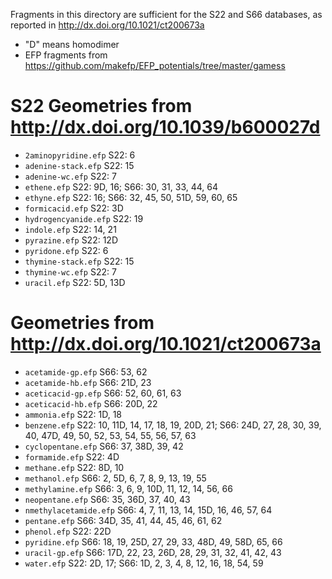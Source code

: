 Fragments in this directory are sufficient for the S22 and S66 databases, as reported in http://dx.doi.org/10.1021/ct200673a

* "D" means homodimer
* EFP fragments from https://github.com/makefp/EFP_potentials/tree/master/gamess

S22 Geometries from http://dx.doi.org/10.1039/b600027d
======================================================

* `2aminopyridine.efp` S22: 6
* `adenine-stack.efp` S22: 15
* `adenine-wc.efp` S22: 7
* `ethene.efp` S22: 9D, 16; S66: 30, 31, 33, 44, 64
* `ethyne.efp` S22: 16; S66: 32, 45, 50, 51D, 59, 60, 65
* `formicacid.efp` S22: 3D
* `hydrogencyanide.efp` S22: 19
* `indole.efp` S22: 14, 21
* `pyrazine.efp` S22: 12D
* `pyridone.efp` S22: 6
* `thymine-stack.efp` S22: 15
* `thymine-wc.efp` S22: 7
* `uracil.efp` S22: 5D, 13D

Geometries from http://dx.doi.org/10.1021/ct200673a
===================================================

* `acetamide-gp.efp` S66: 53, 62
* `acetamide-hb.efp` S66: 21D, 23
* `aceticacid-gp.efp` S66: 52, 60, 61, 63
* `aceticacid-hb.efp` S66: 20D, 22
* `ammonia.efp` S22: 1D, 18
* `benzene.efp` S22: 10, 11D, 14, 17, 18, 19, 20D, 21; S66: 24D, 27, 28, 30, 39, 40, 47D, 49, 50, 52, 53, 54, 55, 56, 57, 63
* `cyclopentane.efp` S66: 37, 38D, 39, 42
* `formamide.efp` S22: 4D
* `methane.efp` S22: 8D, 10
* `methanol.efp` S66: 2, 5D, 6, 7, 8, 9, 13, 19, 55
* `methylamine.efp` S66: 3, 6, 9, 10D, 11, 12, 14, 56, 66
* `neopentane.efp` S66: 35, 36D, 37, 40, 43
* `nmethylacetamide.efp` S66: 4, 7, 11, 13, 14, 15D, 16, 46, 57, 64
* `pentane.efp` S66: 34D, 35, 41, 44, 45, 46, 61, 62
* `phenol.efp` S22: 22D
* `pyridine.efp` S66: 18, 19, 25D, 27, 29, 33, 48D, 49, 58D, 65, 66
* `uracil-gp.efp` S66: 17D, 22, 23, 26D, 28, 29, 31, 32, 41, 42, 43
* `water.efp` S22: 2D, 17; S66: 1D, 2, 3, 4, 8, 12, 16, 18, 54, 59

